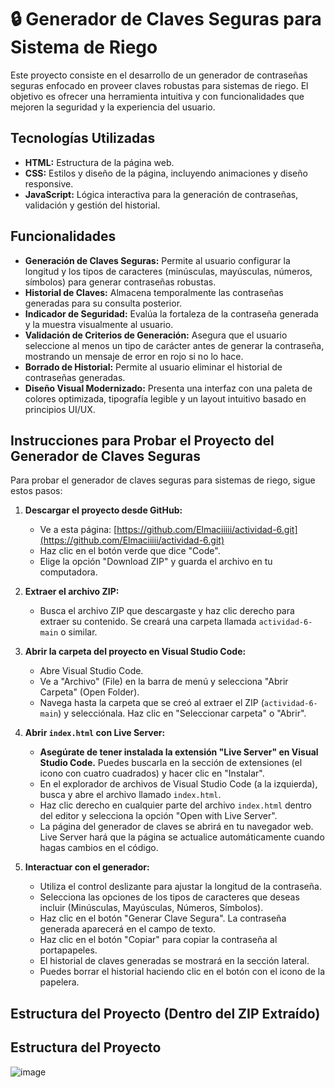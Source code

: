 # 🔒 Generador de Claves Seguras para Sistema de Riego

Este proyecto consiste en el desarrollo de un generador de contraseñas seguras enfocado en proveer claves robustas para sistemas de riego. El objetivo es ofrecer una herramienta intuitiva y con funcionalidades que mejoren la seguridad y la experiencia del usuario.

## Tecnologías Utilizadas

* **HTML:** Estructura de la página web.
* **CSS:** Estilos y diseño de la página, incluyendo animaciones y diseño responsive.
* **JavaScript:** Lógica interactiva para la generación de contraseñas, validación y gestión del historial.

## Funcionalidades

- **Generación de Claves Seguras:** Permite al usuario configurar la longitud y los tipos de caracteres (minúsculas, mayúsculas, números, símbolos) para generar contraseñas robustas.
- **Historial de Claves:** Almacena temporalmente las contraseñas generadas para su consulta posterior.
- **Indicador de Seguridad:** Evalúa la fortaleza de la contraseña generada y la muestra visualmente al usuario.
- **Validación de Criterios de Generación:** Asegura que el usuario seleccione al menos un tipo de carácter antes de generar la contraseña, mostrando un mensaje de error en rojo si no lo hace.
- **Borrado de Historial:** Permite al usuario eliminar el historial de contraseñas generadas.
- **Diseño Visual Modernizado:** Presenta una interfaz con una paleta de colores optimizada, tipografía legible y un layout intuitivo basado en principios UI/UX.

## Instrucciones para Probar el Proyecto del Generador de Claves Seguras

Para probar el generador de claves seguras para sistemas de riego, sigue estos pasos:

1. **Descargar el proyecto desde GitHub:**
   * Ve a esta página: [https://github.com/Elmaciiiii/actividad-6.git](https://github.com/Elmaciiiii/actividad-6.git)
   * Haz clic en el botón verde que dice "Code".
   * Elige la opción "Download ZIP" y guarda el archivo en tu computadora.

2. **Extraer el archivo ZIP:**
   * Busca el archivo ZIP que descargaste y haz clic derecho para extraer su contenido. Se creará una carpeta llamada `actividad-6-main` o similar.

3. **Abrir la carpeta del proyecto en Visual Studio Code:**
   * Abre Visual Studio Code.
   * Ve a "Archivo" (File) en la barra de menú y selecciona "Abrir Carpeta" (Open Folder).
   * Navega hasta la carpeta que se creó al extraer el ZIP (`actividad-6-main`) y selecciónala. Haz clic en "Seleccionar carpeta" o "Abrir".

4. **Abrir `index.html` con Live Server:**
   * **Asegúrate de tener instalada la extensión "Live Server" en Visual Studio Code.** Puedes buscarla en la sección de extensiones (el icono con cuatro cuadrados) y hacer clic en "Instalar".
   * En el explorador de archivos de Visual Studio Code (a la izquierda), busca y abre el archivo llamado `index.html`.
   * Haz clic derecho en cualquier parte del archivo `index.html` dentro del editor y selecciona la opción "Open with Live Server".
   * La página del generador de claves se abrirá en tu navegador web. Live Server hará que la página se actualice automáticamente cuando hagas cambios en el código.

5. **Interactuar con el generador:**
   * Utiliza el control deslizante para ajustar la longitud de la contraseña.
   * Selecciona las opciones de los tipos de caracteres que deseas incluir (Minúsculas, Mayúsculas, Números, Símbolos).
   * Haz clic en el botón "Generar Clave Segura". La contraseña generada aparecerá en el campo de texto.
   * Haz clic en el botón "Copiar" para copiar la contraseña al portapapeles. 
   * El historial de claves generadas se mostrará en la sección lateral.
   * Puedes borrar el historial haciendo clic en el botón con el icono de la papelera.

## Estructura del Proyecto (Dentro del ZIP Extraído)

## Estructura del Proyecto
![image](https://github.com/user-attachments/assets/437005bc-722a-4cab-99e1-c65e256b8a40)
